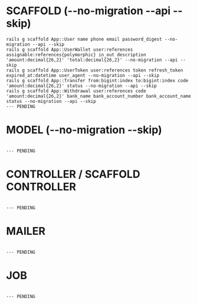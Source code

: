 # SCAFFOLD (--no-migration --api --skip)
```
rails g scaffold App::User name phone email password_digest --no-migration --api --skip
rails g scaffold App::UserWallet user:references assignable:references{polymorphic} in_out description 'amount:decimal{26,2}' 'total:decimal{26,2}' --no-migration --api --skip
rails g scaffold App::UserToken user:references token refresh_token expired_at:datetime user_agent --no-migration --api --skip
rails g scaffold App::Transfer from:bigint:index to:bigint:index code 'amount:decimal{26,2}' status --no-migration --api --skip
rails g scaffold App::Withdrawal user:references code 'amount:decimal{26,2}' bank_name bank_account_number bank_account_name status --no-migration --api --skip
--- PENDING

```


# MODEL (--no-migration --skip)
```

--- PENDING

```


# CONTROLLER / SCAFFOLD CONTROLLER
```

--- PENDING

```


# MAILER
```

--- PENDING

```


# JOB
```

--- PENDING

```
